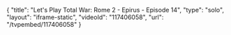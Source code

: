 {
    "title": "Let's Play Total War: Rome 2 - Epirus - Episode 14",
    "type": "solo",
    "layout": "iframe-static",
    "videoId": "117406058",
    "url": "\/tvpembed\/117406058"
}